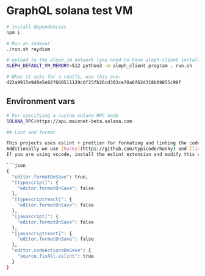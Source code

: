 # GraphQL solana test VM

``` sh
# install dependencies
npm i

# Run an indexer
./run.sh raydium

# upload to the aleph.im network (you need to have aleph-client installed)
ALEPH_DEFAULT_VM_MEMORY=512 python3 -m aleph_client program . run.sh

# When it asks for a rootfs, use this one:
d22a9915e9d8e5e82f660511129c6f25fb26cd303ce70a6f62d318b09855c98f
```

## Environment vars

```sh
# For specifying a custom solana RPC node
SOLANA_RPC=https://api.mainnet-beta.solana.com

## Lint and format

This projects uses eslint + prettier for formating and linting the code with the default recommended rules.
Additionally we use [husky](https://github.com/typicode/husky) and [lint-staged](https://github.com/okonet/lint-staged) for autoconfiguring a `pre-commit` git hook that will run the linter for the `staged files` before making the commit. Everything is automatically setted up after running `npm install`
If you are using vscode, install the eslint extension and modify this values in your IDE config for this project to make it work properly:

```json
{
  "editor.formatOnSave": true,
  "[typescript]": {
    "editor.formatOnSave": false
  },
  "[typescriptreact]": {
    "editor.formatOnSave": false
  },
  "[javascript]": {
    "editor.formatOnSave": false
  },
  "[javascriptreact]": {
    "editor.formatOnSave": false
  },
  "editor.codeActionsOnSave": {
    "source.fixAll.eslint": true
  }
}
```

